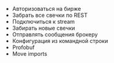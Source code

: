 * Авторизоваться на бирже
* Забрать все свечки по REST
* Подключиться к stream
* Забирать новые свечки
* Отправлять сообщения брокеру
* Конфигурация из командной строки
* Profobuf
* Move imports
